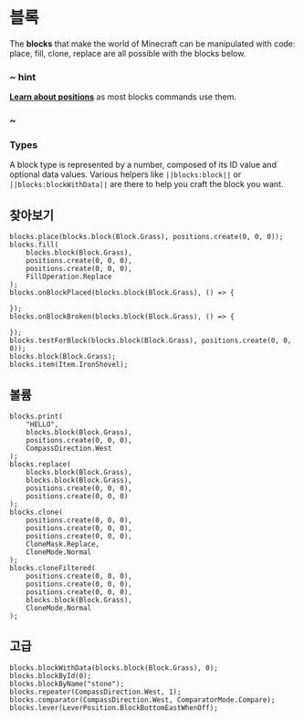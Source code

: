 # 블록

The **blocks** that make the world of Minecraft can be manipulated with code: place, fill, clone, replace are all possible with the blocks below.

### ~ hint

**[Learn about positions](/reference/positions)** as most blocks commands use them.

### ~

### Types

A block type is represented by a number, composed of its ID value and optional data values. Various helpers like `||blocks:block||` or `||blocks:blockWithData||` are there to help you craft the block you want.

## 찾아보기

```cards
blocks.place(blocks.block(Block.Grass), positions.create(0, 0, 0));
blocks.fill(
    blocks.block(Block.Grass),
    positions.create(0, 0, 0),
    positions.create(0, 0, 0),
    FillOperation.Replace
);
blocks.onBlockPlaced(blocks.block(Block.Grass), () => {

});
blocks.onBlockBroken(blocks.block(Block.Grass), () => {

});
blocks.testForBlock(blocks.block(Block.Grass), positions.create(0, 0, 0));
blocks.block(Block.Grass);
blocks.item(Item.IronShovel);
```

## 볼륨

```cards
blocks.print(
    "HELLO",
    blocks.block(Block.Grass),
    positions.create(0, 0, 0),
    CompassDirection.West
);
blocks.replace(
    blocks.block(Block.Grass),
    blocks.block(Block.Grass),
    positions.create(0, 0, 0),
    positions.create(0, 0, 0)
);
blocks.clone(
    positions.create(0, 0, 0),
    positions.create(0, 0, 0),
    positions.create(0, 0, 0),
    CloneMask.Replace,
    CloneMode.Normal
);
blocks.cloneFiltered(
    positions.create(0, 0, 0),
    positions.create(0, 0, 0),
    positions.create(0, 0, 0),
    blocks.block(Block.Grass),
    CloneMode.Normal
);
```

## 고급

```cards
blocks.blockWithData(blocks.block(Block.Grass), 0);
blocks.blockById(0);
blocks.blockByName("stone");
blocks.repeater(CompassDirection.West, 1);
blocks.comparator(CompassDirection.West, ComparatorMode.Compare);
blocks.lever(LeverPosition.BlockBottomEastWhenOff);
```